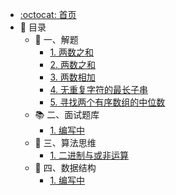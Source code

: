 * [:octocat: 首页](/README)
* :bookmark: 目录
    * :hocho: 一、解题
        * [1. 两数之和](/notes/解题/两数之和.md)
        * [2. 两数之和](#)
        * [3. 两数相加](#)
        * [4. 无重复字符的最长子串](#)
        * [5. 寻找两个有序数组的中位数](#)   
    * :books: 二、面试题库
        * [1. 编写中](#)       
    * :key: 三、算法思维
        * [1. 二进制与或非运算](#)
    * :cookie: 四、数据结构
        * [1. 编写中](#)     
